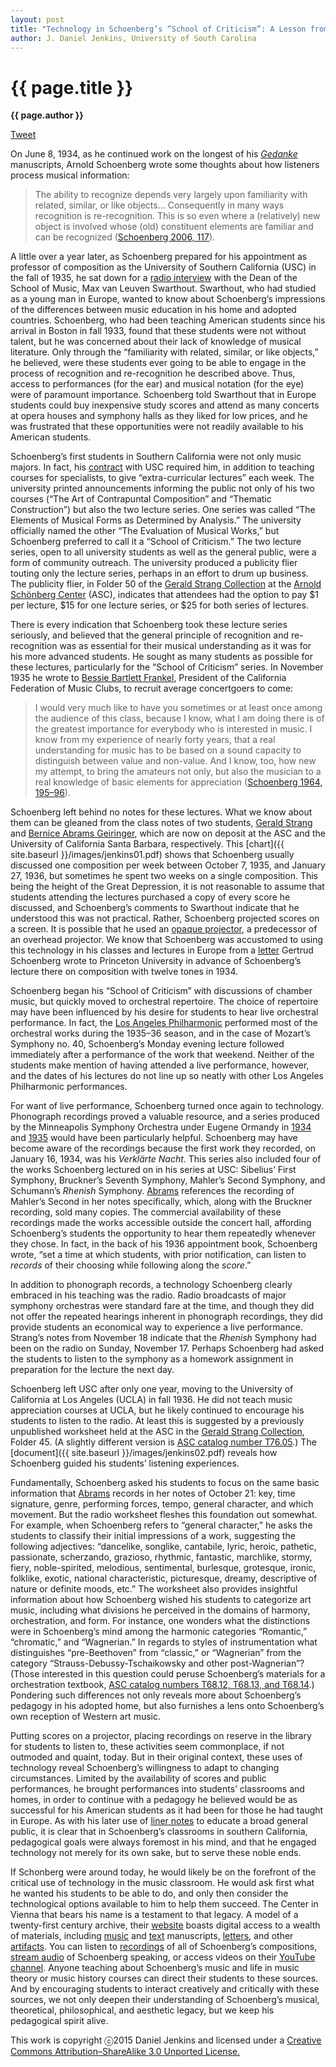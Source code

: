 ```yaml
---
layout: post
title: "Technology in Schoenberg’s “School of Criticism”: A Lesson from the Past"
author: J. Daniel Jenkins, University of South Carolina
---
```


{{ page.title }}
================

**{{ page.author }}**

<a href="https://twitter.com/share" class="twitter-share-button" data-via="FlipCampMT">Tweet</a>
<script>!function(d,s,id){var js,fjs=d.getElementsByTagName(s)[0],p=/^http:/.test(d.location)?'http':'https';if(!d.getElementById(id)){js=d.createElement(s);js.id=id;js.src=p+'://platform.twitter.com/widgets.js';fjs.parentNode.insertBefore(js,fjs);}}(document, 'script', 'twitter-wjs');</script>
			
On June 8, 1934, as he continued work on the longest of his [*Gedanke*](https://openlibrary.org/works/OL9266649W/The_Musical_Idea_And_the_Logic_Technique_And_Art_of_Its_Presentation) manuscripts, Arnold Schoenberg wrote some thoughts about how listeners process musical information:

> The ability to recognize depends very largely upon familiarity with related, similar, or like objects… Consequently in many ways recognition is re-recognition. This is so even where a (relatively) new object is involved whose (old) constituent elements are familiar and can be recognized ([Schoenberg 2006, 117](https://openlibrary.org/works/OL9266649W/The_Musical_Idea_And_the_Logic_Technique_And_Art_of_Its_Presentation)).

A little over a year later, as Schoenberg prepared for his appointment as professor of composition as the University of Southern California (USC) in the fall of 1935, he sat down for a [radio interview](https://openlibrary.org/works/OL3275904W/Schoenberg_and_His_World) with the Dean of the School of Music, Max van Leuven Swarthout. Swarthout, who had studied as a young man in Europe, wanted to know about Schoenberg’s impressions of the differences between music education in his home and adopted countries. Schoenberg, who had been teaching American students since his arrival in Boston in fall 1933, found that these students were not without talent, but he was concerned about their lack of knowledge of musical literature. Only through the “familiarity with related, similar, or like objects,” he believed, were these students ever going to be able to engage in the process of recognition and re-recognition he described above. Thus, access to performances (for the ear) and musical notation (for the eye) were of paramount importance. Schoenberg told Swarthout that in Europe students could buy inexpensive study scores and attend as many concerts at opera houses and symphony halls as they liked for low prices, and he was frustrated that these opportunities were not readily available to his American students.

Schoenberg’s first students in Southern California were not only music majors. In fact, his [contract](http://www.schoenberg.at/letters/search_show_letter.php?ID_Number=17930) with USC required him, in addition to teaching courses for specialists, to give “extra-curricular lectures” each week. The university printed announcements informing the public not only of his two courses (“The Art of Contrapuntal Composition” and “Thematic Construction”) but also the two lecture series. One series was called “The Elements of Musical Forms as Determined by Analysis.” The university officially named the other “The Evaluation of Musical Works,” but Schoenberg preferred to call it a “School of Criticism.” The two lecture series, open to all university students as well as the general public, were a form of community outreach. The university produced a publicity flier touting only the lecture series, perhaps in an effort to drum up business. The publicity flier, in Folder 50 of the [Gerald Strang Collection](http://www.schoenberg.at/index.php/en/?option=com_content&view=article&id=738:satellite-collection-s29) at the [Arnold Schönberg Center](http://www.schoenberg.at/index.php/en/) (ASC), indicates that attendees had the option to pay $1 per lecture, $15 for one lecture series, or $25 for both series of lectures.

There is every indication that Schoenberg took these lecture series seriously, and believed that the general principle of recognition and re-recognition was as essential for their musical understanding as it was for his more advanced students. He sought as many students as possible for these lectures, particularly for the “School of Criticism” series. In November 1935 he wrote to [Bessie Bartlett Frankel](http://www.schoenberg.at/letters/search_show_letter.php?ID_Number=2789), President of the California Federation of Music Clubs, to recruit average concertgoers to come:

> I would very much like to have you sometimes or at least once among the audience of this class, because I know, what I am doing there is of the greatest importance for everybody who is interested in music. I know from my experience of nearly forty years, that a real understanding for music has to be based on a sound capacity to distinguish between value and non-value. And I know, too, how new my attempt, to bring the amateurs not only, but also the musician to a real knowledge of basic elements for appreciation ([Schoenberg 1964, 195–96](https://openlibrary.org/books/OL7709183M/Letters)).

Schoenberg left behind no notes for these lectures. What we know about them can be gleaned from the class notes of two students, [Gerald Strang](http://www.schoenberg.at/index.php/en/?option=com_content&view=article&id=738:satellite-collection-s29) and [Bernice Abrams Geiringer](http://www.library.ucsb.edu/special-collections/performing-arts/pamss40), which are now on deposit at the ASC and the University of California Santa Barbara, respectively. This [chart]({{ site.baseurl }}/images/jenkins01.pdf) shows that Schoenberg usually discussed one composition per week between October 7, 1935, and January 27, 1936, but sometimes he spent two weeks on a single composition. This being the height of the Great Depression, it is not reasonable to assume that students attending the lectures purchased a copy of every score he discussed, and Schoenberg’s comments to Swarthout indicate that he understood this was not practical. Rather, Schoenberg projected scores on a screen. It is possible that he used an [opaque projector](http://en.wikipedia.org/wiki/Opaque_projector), a predecessor of an overhead projector. We know that Schoenberg was accustomed to using this technology in his classes and lectures in Europe from a [letter](http://www.schoenberg.at/letters/search_show_letter.php?ID_Number=2610) Gertrud Schoenberg wrote to Princeton University in advance of Schoenberg’s lecture there on composition with twelve tones in 1934.

Schoenberg began his “School of Criticism” with discussions of chamber music, but quickly moved to orchestral repertoire. The choice of repertoire may have been influenced by his desire for students to hear live orchestral performance. In fact, the [Los Angeles Philharmonic](http://www.laphil.com/philpedia/archives) performed most of the orchestral works during the 1935–36 season, and in the case of Mozart’s Symphony no. 40, Schoenberg’s Monday evening lecture followed immediately after a performance of the work that weekend. Neither of the students make mention of having attended a live performance, however, and the dates of his lectures do not line up so neatly with other Los Angeles Philharmonic performances.

For want of live performance, Schoenberg turned once again to technology. Phonograph recordings proved a valuable resource, and a series produced by the Minneapolis Symphony Orchestra under Eugene Ormandy in [1934](http://www.library.upenn.edu/exhibits/music/ormandy_minn/case6.html) and [1935](http://www.library.upenn.edu/exhibits/music/ormandy_minn/case7.html) would have been particularly helpful. Schoenberg may have become aware of the recordings because the first work they recorded, on January 16, 1934, was his *Verklärte Nacht*. This series also included four of the works Schoenberg lectured on in his series at USC: Sibelius’ First Symphony, Bruckner’s Seventh Symphony, Mahler’s Second Symphony, and Schumann’s *Rhenish* Symphony. [Abrams](http://www.library.ucsb.edu/special-collections/performing-arts/pamss40) references the recording of Mahler’s Second in her notes specifically, which, along with the Bruckner recording, sold many copies. The commercial availability of these recordings made the works accessible outside the concert hall, affording Schoenberg’s students the opportunity to hear them repeatedly whenever they chose. In fact, in the back of his 1936 appointment book, Schoenberg wrote, “set a time at which students, with prior notification, can listen to *records* of their choosing while following along the *score*.”

In addition to phonograph records, a technology Schoenberg clearly embraced in his teaching was the radio. Radio broadcasts of major symphony orchestras were standard fare at the time, and though they did not offer the repeated hearings inherent in phonograph recordings, they did provide students an economical way to experience a live performance. Strang’s notes from November 18 indicate that the *Rhenish* Symphony had been on the radio on Sunday, November 17. Perhaps Schoenberg had asked the students to listen to the symphony as a homework assignment in preparation for the lecture the next day.

Schoenberg left USC after only one year, moving to the University of California at Los Angeles (UCLA) in fall 1936. He did not teach music appreciation courses at UCLA, but he likely continued to encourage his students to listen to the radio. At least this is suggested by a previously unpublished worksheet held at the ASC in the [Gerald Strang Collection](http://www.schoenberg.at/index.php/en/?option=com_content&view=article&id=738:satellite-collection-s29), Folder 45. (A slightly different version is [ASC catalog number T76.05](http://www.schoenberg.at/index.php/en/archiv-2/texte).) The [document]({{ site.baseurl }}/images/jenkins02.pdf) reveals how Schoenberg guided his students’ listening experiences.

Fundamentally, Schoenberg asked his students to focus on the same basic information that [Abrams](http://www.library.ucsb.edu/special-collections/performing-arts/pamss40) records in her notes of October 21: key, time signature, genre, performing forces, tempo, general character, and which movement. But the radio worksheet fleshes this foundation out somewhat. For example, when Schoenberg refers to “general character,” he asks the students to classify their initial impressions of a work, suggesting the following adjectives: “dancelike, songlike, cantabile, lyric, heroic, pathetic, passionate, scherzando, grazioso, rhythmic, fantastic, marchlike, stormy, fiery, noble-spirited, melodious, sentimental, burlesque, grotesque, ironic, folklike, exotic, national characteristic, picturesque, dreamy, descriptive of nature or definite moods, etc.” The worksheet also provides insightful information about how Schoenberg wished his students to categorize art music, including what divisions he perceived in the domains of harmony, orchestration, and form. For instance, one wonders what the distinctions were in Schoenberg’s mind among the harmonic categories “Romantic,” “chromatic,” and “Wagnerian.” In regards to styles of instrumentation what distinguishes “pre-Beethoven” from “classic,” or “Wagnerian” from the category “Strauss-Debussy-Tschaikowsky and other post-Wagnerian”? (Those interested in this question could peruse Schoenberg’s materials for a orchestration textbook, [ASC catalog numbers T68.12, T68.13, and T68.14](http://www.schoenberg.at/index.php/en/archiv-2/texte).) Pondering such differences not only reveals more about Schoenberg’s pedagogy in his adopted home, but also furnishes a lens onto Schoenberg’s own reception of Western art music.

Putting scores on a projector, placing recordings on reserve in the library for students to listen to, these activities seem commonplace, if not outmoded and quaint, today. But in their original context, these uses of technology reveal Schoenberg’s willingness to adapt to changing circumstances. Limited by the availability of scores and public performances, he brought performances into students’ classrooms and homes, in order to continue with a pedagogy he believed would be as successful for his American students as it had been for those he had taught in Europe. As with his later use of [liner notes](http://www.schoenberg.at/index.php/en/veranstaltungen-2/eventdetail/2667/-/arnold-schoenberg-symposium) to educate a broad general public, it is clear that in Schoenberg’s classrooms in southern California, pedagogical goals were always foremost in his mind, and that he engaged technology not merely for its own sake, but to serve these noble ends.

If Schonberg were around today, he would likely be on the forefront of the critical use of technology in the music classroom. He would ask first what he wanted his students to be able to do, and only then consider the technological options available to him to help them succeed. The Center in Vienna that bears his name is a testament to that legacy. A model of a twenty-first century archive, their [website](http://www.schoenberg.at/index.php/en/) boasts digital access to a wealth of materials, including [music](http://www.schoenberg.at/index.php/en/archiv-2/musik) and [text](http://www.schoenberg.at/index.php/en/archiv-2/texte) manuscripts, [letters](http://www.schoenberg.at/index.php/en/archiv-2/briefe), and other [artifacts](http://www.schoenberg.at/resources/pages/home.php). You can listen to [recordings](http://www.schoenberg.at/index.php/en/schoenberg-2/kompositionen) of all of Schoenberg’s compositions, [stream audio](http://www.schoenberg.at/index.php/en/archiv-2/schoenberg-spricht) of Schoenberg speaking, or access videos on their [YouTube channel](https://www.youtube.com/user/ascvideo). Anyone teaching about Schoenberg’s music and life in music theory or music history courses can direct their students to these sources. And by encouraging students to interact creatively and critically with these sources, we not only deepen their understanding of Schoenberg’s musical, theoretical, philosophical, and aesthetic legacy, but we keep his pedagogical spirit alive.


<p class="copyright">This work is copyright ⓒ2015 Daniel Jenkins and licensed under a <a href="http://creativecommons.org/licenses/by-sa/3.0/">Creative Commons Attribution–ShareAlike 3.0 Unported License.</p>
